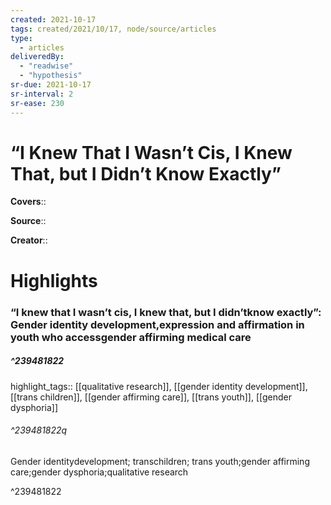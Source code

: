 ```yaml
---
created: 2021-10-17
tags: created/2021/10/17, node/source/articles
type: 
  - articles
deliveredBy: 
  - "readwise"
  - "hypothesis"
sr-due: 2021-10-17
sr-interval: 2
sr-ease: 230
---
```

# “I Knew That I Wasn’t Cis, I Knew That, but I Didn’t Know Exactly”

**Covers**:: 

**Source**:: 

**Creator**::

# Highlights
### “I knew that I wasn’t cis, I knew that, but I didn’tknow exactly”: Gender identity development,expression and affirmation in youth who accessgender affirming medical care
##### ^239481822

highlight_tags:: [[qualitative research]], [[gender identity development]], [[trans children]], [[gender affirming care]], [[trans youth]], [[gender dysphoria]]   

###### ^239481822q

Gender identitydevelopment; transchildren; trans youth;gender affirming care;gender dysphoria;qualitative research 

^239481822

